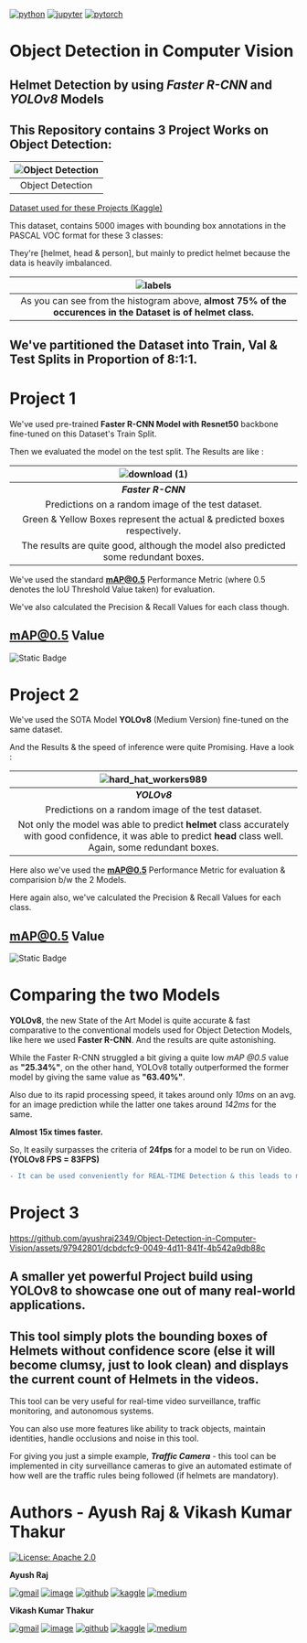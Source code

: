[![python](https://img.shields.io/badge/Python-3.9-3776AB.svg?style=flat&logo=python&logoColor=white)](https://www.python.org) 
[![jupyter](https://img.shields.io/badge/Jupyter-Lab-F37626.svg?style=flat&logo=Jupyter)](https://jupyterlab.readthedocs.io/en/stable) 
[![pytorch](https://img.shields.io/badge/PyTorch-2.1.0-EE4C2C.svg?style=flat&logo=pytorch)](https://pytorch.org)

# Object Detection in Computer Vision
## Helmet Detection by using *Faster R-CNN* and *YOLOv8* Models
## This Repository contains 3 Project Works on Object Detection:

|![Object Detection](https://miro.medium.com/v2/resize:fit:828/format:webp/1*IrptRDRG8IL9o-55BKjbLA.png)|
|:--:|
|Object Detection|

[Dataset used for these Projects (Kaggle)](https://www.kaggle.com/datasets/andrewmvd/hard-hat-detection)

This dataset, contains 5000 images with bounding box annotations in the PASCAL VOC format for these 3 classes:

They're [helmet, head & person], but mainly to predict helmet because the data is heavily imbalanced.

|![labels](https://github.com/ayushraj2349/Object-Detection-in-Computer-Vision/assets/97942801/28fcb9be-bcc0-4277-abd7-bd5bd015837c)|
|:--:|
|As you can see from the histogram above, **almost 75% of the occurences in the Dataset is of helmet class.**|

## We've partitioned the Dataset into Train, Val & Test Splits in Proportion of 8:1:1.


# Project 1 
We've used pre-trained **Faster R-CNN Model with Resnet50** backbone fine-tuned on this Dataset's Train Split.

Then we evaluated the model on the test split. The Results are like : 

|![download (1)](https://github.com/ayushraj2349/Object-Detection-in-Computer-Vision/assets/97942801/179fa479-b8d6-4fd4-b874-15f63525e7e9)|
|:--:|
|***Faster R-CNN***|
|Predictions on a random image of the test dataset.|
|Green & Yellow Boxes represent the actual & predicted boxes respectively.|
|The results are quite good, although the model also predicted some redundant boxes.|

We've used the standard **mAP@0.5** Performance Metric (where 0.5 denotes the IoU Threshold Value taken) for evaluation.

We've also calculated the Precision & Recall Values for each class though.

## mAP@0.5 Value
![Static Badge](https://img.shields.io/badge/mAP__Faster_R--CNN-25.34%25-red)

# Project 2
We've used the SOTA Model **YOLOv8** (Medium Version) fine-tuned on the same dataset.

And the Results & the speed of inference were quite Promising. Have a look :  

|![hard_hat_workers989](https://github.com/ayushraj2349/Object-Detection-in-Computer-Vision/assets/97942801/3a03ad57-1a9e-4d82-8b05-7f78663a077b)|
|:--:|
|***YOLOv8***|
|Predictions on a random image of the test dataset.|
|Not only the model was able to predict **helmet** class accurately with good confidence, it was able to predict **head** class well. Again, some redundant boxes.|

Here also we've used the **mAP@0.5** Performance Metric for evaluation & comparision b/w the 2 Models.  

Here again also, we've calculated the Precision & Recall Values for each class.  

## mAP@0.5 Value
![Static Badge](https://img.shields.io/badge/mAP__YOLOv8-63.40%25-brightgreen)

# Comparing the two Models
**YOLOv8**, the new State of the Art Model is quite accurate & fast comparative to the conventional models used for Object Detection Models, like here we used **Faster R-CNN**. And the results are quite astonishing. 

   
While the Faster R-CNN struggled a bit giving a quite low *mAP @0.5* value as **"25.34%"**, on the other hand, YOLOv8 totally outperformed the former model by giving the same value as **"63.40%"**.  

Also due to its rapid processing speed, it takes around only *10ms* on an avg. for an image prediction while the latter one takes around *142ms* for the same. 

**Almost 15x times faster.**  

So, It easily surpasses the criteria of **24fps** for a model to be run on Video. **(YOLOv8 FPS = 83FPS)**

```diff
- It can be used conveniently for REAL-TIME Detection & this leads to many Real-World Applications.
```

# Project 3


https://github.com/ayushraj2349/Object-Detection-in-Computer-Vision/assets/97942801/dcbdcfc9-0049-4d11-841f-4b542a9db88c


## A smaller yet powerful Project build using YOLOv8 to showcase one out of many real-world applications.

## This tool simply plots the bounding boxes of Helmets without confidence score (else it will become clumsy, just to look clean) and displays the current count of Helmets in the videos.

This tool can be very useful for real-time video surveillance, traffic monitoring, and autonomous systems.

You can also use more features like ability to track objects, maintain identities, handle occlusions and noise in this tool.

For giving you just a simple example, ***Traffic Camera*** - this tool can be implemented in city surveillance cameras to give an automated estimate of how well are the traffic rules being followed (if helmets are mandatory).



# Authors - Ayush Raj & Vikash Kumar Thakur

[![License: Apache 2.0](https://img.shields.io/badge/License-Apache_2.0-blue.svg)](https://opensource.org/licenses/Apache-2.0)

**Ayush Raj**  

[![gmail](https://img.shields.io/badge/Gmail-D14836?style=for-the-badge&logo=gmail&logoColor=white)](ayushraj2349@gmail.com)
[![image](https://img.shields.io/badge/LinkedIn-0077B5?style=for-the-badge&logo=linkedin&logoColor=white)](https://www.linkedin.com/in/ayush-r-bb88b8236/)
[![github](https://img.shields.io/badge/GitHub-100000?style=for-the-badge&logo=github&logoColor=white)](https://github.com/ayushraj2349)
[![kaggle](https://img.shields.io/badge/Kaggle-20BEFF?style=for-the-badge&logo=Kaggle&logoColor=white)](https://www.kaggle.com/ayushraj2349)
[![medium](https://img.shields.io/badge/Medium-12100E?style=for-the-badge&logo=medium&logoColor=white)](https://medium.com/@ayushraj2349)

**Vikash Kumar Thakur**

[![gmail](https://img.shields.io/badge/Gmail-D14836?style=for-the-badge&logo=gmail&logoColor=white)](vkthakur082002@gmail.com)
[![image](https://img.shields.io/badge/LinkedIn-0077B5?style=for-the-badge&logo=linkedin&logoColor=white)](www.linkedin.com/in/vkt08)
[![github](https://img.shields.io/badge/GitHub-100000?style=for-the-badge&logo=github&logoColor=white)]([https://github.com/ayushraj2349](https://github.com/vkt08))
[![kaggle](https://img.shields.io/badge/Kaggle-20BEFF?style=for-the-badge&logo=Kaggle&logoColor=white)](https://www.kaggle.com/vikashkumarthakur08)
[![medium](https://img.shields.io/badge/Medium-12100E?style=for-the-badge&logo=medium&logoColor=white)](https://medium.com/@vkt08)
